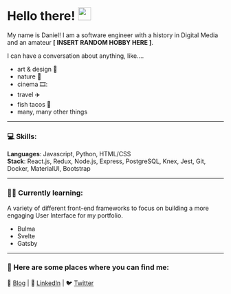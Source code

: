 # Hello there! <img src="https://raw.githubusercontent.com/MartinHeinz/MartinHeinz/master/wave.gif" width="30px">

My name is Daniel!  I am a software engineer with a history in Digital Media and an amateur **[ INSERT RANDOM HOBBY HERE ]**.

I can have a conversation about anything, like....
- art & design 📐
- nature 🌳
- cinema 🎞️:
- travel :airplane:
- fish tacos :taco:
- many, many other things
-------
### 💻 Skills:
**Languages**: Javascript, Python, HTML/CSS<br />
**Stack**: React.js, Redux, Node.js, Express, PostgreSQL, Knex, Jest, Git, Docker, MaterialUI, Bootstrap

-------
### 🧑‍💻 Currently learning:
A variety of different front-end frameworks to focus on building a more engaging User Interface for my portfolio.
- Bulma
- Svelte
- Gatsby

-------


### 🔎 Here are some places where you can find me:

📝 [Blog](https://medium.com/@trialsanderrors)  |  🔗 [LinkedIn](https://www.linkedin.com/in/daniel-b-kim-a2b4032a/)  |  🐦 [Twitter](https://twitter.com/darnielbkerm)
